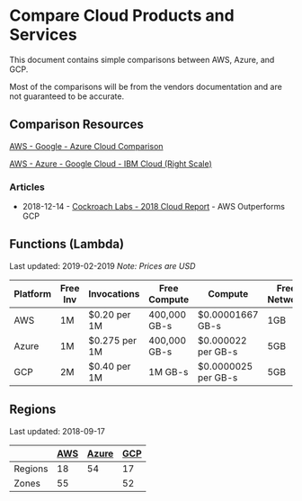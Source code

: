# Compare Cloud Products and Services

This document contains simple comparisons between AWS, Azure, and GCP.

Most of the comparisons will be from the vendors documentation and are not guaranteed to be accurate.

## Comparison Resources

[AWS - Google - Azure Cloud Comparison](https://caylent.com/aws-google-azure-cloud-comparison/)

[AWS - Azure - Google Cloud - IBM Cloud (Right Scale)](https://www.rightscale.com/cloud-comparison-tool/)

### Articles

* 2018-12-14 - [Cockroach Labs - 2018 Cloud Report](https://www.cockroachlabs.com/blog/2018_cloud_report/) - AWS Outperforms GCP

## Functions (Lambda)

Last updated: 2019-02-2019
_Note: Prices are USD_

| Platform | Free Inv | Invocations | Free Compute | Compute | Free Network | Network |
|-|-|-|-|-|-|-|
| AWS | 1M | $0.20 per 1M | 400,000 GB-s | $0.00001667 GB-s | 1GB | $0.09 per GB |
| Azure | 1M | $0.275 per 1M | 400,000 GB-s | $0.000022 per GB-s | 5GB | $0.165 per GB |
| GCP | 2M | $0.40 per 1M | 1M GB-s | $0.0000025 per GB-s | 5GB | $0.12 per GB |

## Regions

Last updated: 2018-09-17

|| [AWS](https://aws.amazon.com/about-aws/global-infrastructure/) | [Azure](https://azure.microsoft.com/en-au/global-infrastructure/regions/) | [GCP](https://cloud.google.com/about/locations/) |
|---------|----|----|----|
| Regions | 18 | 54 | 17 |
| Zones   | 55 |    | 52 |

